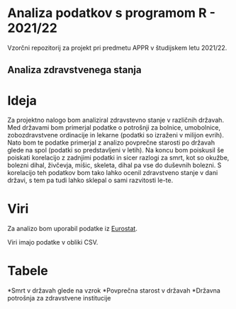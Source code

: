 # Analiza podatkov s programom R - 2021/22

Vzorčni repozitorij za projekt pri predmetu APPR v študijskem letu 2021/22. 

## Analiza zdravstvenega stanja

# Ideja

Za projektno nalogo bom analiziral zdravstevno stanje v različnih državah. Med državami bom primerjal 
podatke o potrošnji za bolnice, umobolnice, zobozdravstvene ordinacije in lekarne (podatki so izraženi v milijon evrih). 
Nato bom te podatke primerjal z analizo povprečne starosti po državah glede na spol (podatki so predstavljeni v letih).
Na koncu bom poiskusil še poiskati korelacijo z zadnjimi podatki in sicer razlogi za smrt, kot so okužbe, bolezni dihal, živčevja, mišic, skeleta, dihal pa vse do duševnih bolezni. S korelacijo teh podatkov bom tako lahko ocenil zdravstveno stanje v dani državi, 
s tem pa tudi lahko sklepal o sami razvitosti le-te.

# Viri
 
Za analizo bom uporabil podatke iz [Eurostat](https://ec.europa.eu). 

Viri imajo podatke v obliki CSV.

# Tabele

*Smrt v državah glede na vzrok
*Povprečna starost v državah
*Državna potrošnja za zdravstvene institucije